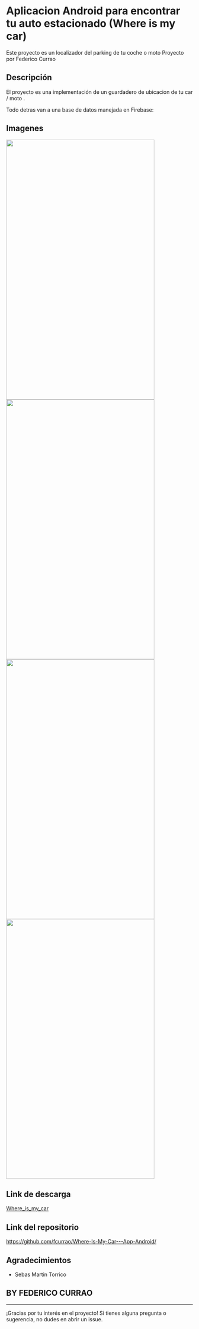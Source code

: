 # Aplicacion Android para encontrar tu auto estacionado (Where is my car)
Este proyecto es un localizador del parking de tu coche o moto 
 Proyecto  por Federico Currao


## Descripción

El proyecto  es una implementación de un guardadero de ubicacion de tu car / moto .

Todo detras van a una base de datos manejada en Firebase:



## Imagenes

<img src="https://github.com/fcurrao/Where-Is-My-Car---App-Android/assets/68132577/a1bf4418-66f4-4921-b474-3535078cf21d" width="400" height="700" />

<img src="https://github.com/fcurrao/Where-Is-My-Car---App-Android/assets/68132577/18711bf4-e013-4397-92ed-1d06afc28cd1" width="400" height="700" />

<img src="https://github.com/fcurrao/Where-Is-My-Car---App-Android/assets/68132577/2e0a50a5-b15e-4444-b883-5e95d7828054" width="400" height="700" />

<img src="https://github.com/fcurrao/Where-Is-My-Car---App-Android/assets/68132577/bdcedc53-565f-4e8b-91da-290be0850138" width="400" height="700" />


 
## Link de descarga

[Where_is_my_car](https://drive.google.com/file/d/1Zat_nMTT9QnYulsSaZ-TpTautaQQMYHn/view?usp=sharing)

## Link del repositorio
https://github.com/fcurrao/Where-Is-My-Car---App-Android/



## Agradecimientos
- Sebas Martin Torrico

## BY FEDERICO CURRAO
---

¡Gracias por tu interés en el proyecto! Si tienes alguna pregunta o sugerencia, no dudes en abrir un issue.
